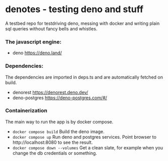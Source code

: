 # denotes - testing deno and stuff

A testbed repo for testdriving deno, messing with docker and writing plain sql queries without fancy bells and whistles.

### The javascript engine:
- deno https://deno.land/

### Dependencies:
The dependencies are imported in deps.ts and are automatically fetched on build.
- denorest https://denorest.deno.dev/
- deno-postgres https://deno-postgres.com/#/

### Containerization
The main way to run the app is by docker compose.
- `docker compose build` Build the deno image.
- `docker compose up` Run deno and postgres services. Point browser to http://localhost:8080 to see the result.
- `docker compose down --volumes` Get a clean slate, for example when you change the db credentials or something.

